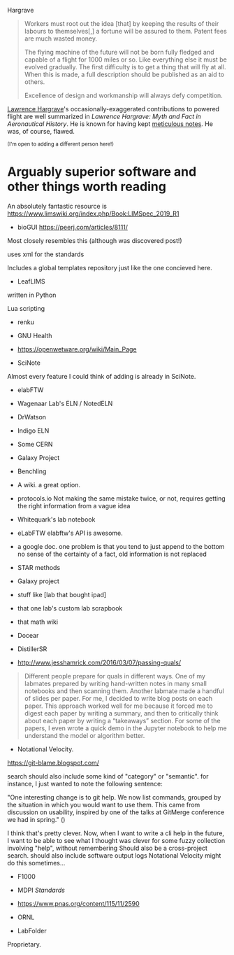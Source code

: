 
Hargrave

<!----
The Scientist's Scrapbook

- Prompt- and form- based, rich, structured note taking.

Interdisiplinary; physical and experimental sciences, computational, but not clinical.

Science, with Texture and Culture!

Is it possible to make an electronic lab notebook that intrinsically makes the user a better scientist? 
-->


>  Workers must root out the idea [that] by keeping the results of their labours to themselves[,] a fortune will be assured to them. Patent fees are much wasted money.
>
>  The flying machine of the future will not be born fully fledged and capable of a flight for 1000 miles or so. Like everything else it must be evolved gradually. The first difficulty is to get a thing that will fly at all. When this is made, a full description should be published as an aid to others.
>
>  Excellence of design and workmanship will always defy competition.

[Lawrence Hargrave](https://en.wikipedia.org/wiki/Lawrence_Hargrave)'s occasionally-exaggerated contributions to powered flight are well summarized in *Lawrence Hargrave: Myth and Fact in Aeronautical History*. He is known for having kept [meticulous notes](https://collection.maas.museum/object/325754#&gid=1&pid=1). He was, of course, flawed.

<sub>(I'm open to adding a different person here!)</sub>

# Arguably superior software and other things worth reading

An absolutely fantastic resource is https://www.limswiki.org/index.php/Book:LIMSpec_2019_R1


- bioGUI https://peerj.com/articles/8111/

Most closely resembles this (although was discovered post!)

uses xml for the standards

Includes a global templates repository just like the one concieved here.



- LeafLIMS 

written in Python


Lua scripting

- renku

- GNU Health

- https://openwetware.org/wiki/Main_Page

- SciNote

Almost every feature I could think of adding is already in SciNote.

- elabFTW

- Wagenaar Lab's ELN / NotedELN

- DrWatson

- Indigo ELN

- Some CERN 

- Galaxy Project

- Benchling
- A wiki. a great option.
- protocols.io
Not making the same mistake twice, or not, requires getting the right information from a vague idea 

- Whitequark's lab notebook
- eLabFTW
     elabftw's API is awesome.
- a google doc.
     one problem is that you tend to just append to the bottom 
     no sense of the certainty of a fact,
    old information is not replaced
- STAR methods
- Galaxy project
- stuff like [lab that bought ipad]
- that one lab's custom lab scrapbook
- that math wiki 
- Docear
- DistillerSR
- http://www.jesshamrick.com/2016/03/07/passing-quals/

> Different people prepare for quals in different ways. One of my labmates prepared by writing hand-written notes in many small notebooks and then scanning them. Another labmate made a handful of slides per paper. For me, I decided to write blog posts on each paper. This approach worked well for me because it forced me to digest each paper by writing a summary, and then to critically think about each paper by writing a “takeaways” section. For some of the papers, I even wrote a quick demo in the Jupyter notebook to help me understand the model or algorithm better.


- Notational Velocity.

https://git-blame.blogspot.com/

search should also include some kind of "category" or "semantic". for instance, I just wanted to note the
following sentence:

"One interesting change is to git help. We now list commands, grouped by the situation 
in which you would want to use them. This came from discussion on usability, 
inspired by one of the talks at GitMerge conference we had in spring."
()

I think that's pretty clever. Now, when I want to write a cli help in the future,
I want to be able to see what I thought was clever for some fuzzy collection involving "help",
without remembering 
Should also be a cross-project search. should also include software output logs
Notational Velocity might do this sometimes...


- F1000 
- MDPI *Standards*
- https://www.pnas.org/content/115/11/2590
- ORNL



- LabFolder 


Proprietary.

